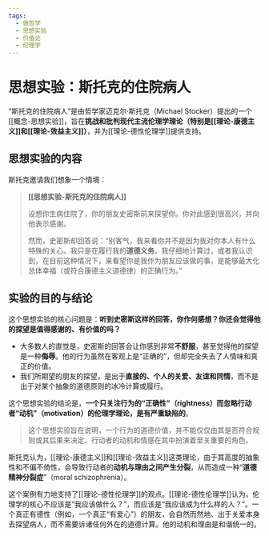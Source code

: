 ```yaml
---
tags:
  - 做哲学
  - 思想实验
  - 价值论
  - 伦理学
---
```


# 思想实验：斯托克的住院病人

“斯托克的住院病人”是由哲学家迈克尔·斯托克（Michael Stocker）提出的一个[[概念-思想实验]]，旨在**挑战和批判现代主流伦理学理论（特别是[[理论-康德主义]]和[[理论-效益主义]]）**，并为[[理论-德性伦理学]]提供支持。

## 思想实验的内容

斯托克邀请我们想象一个情境：

> **[[思想实验-斯托克的住院病人]]**
>
> 设想你生病住院了，你的朋友史密斯前来探望你。你对此感到很高兴，并向他表示感谢。
>
> 然而，史密斯却回答说：“别客气，我来看你并不是因为我对你本人有什么特殊的关心。我只是在履行我的**道德义务**。我仔细地计算过，或者我认识到，在目前这种情况下，来看望你是我作为朋友应该做的事，是能够最大化总体幸福（或符合康德主义道德律）的正确行为。”

## 实验的目的与结论

这个思想实验的核心问题是：**听到史密斯这样的回答，你作何感想？你还会觉得他的探望是值得感谢的、有价值的吗？**

*   大多数人的直觉是，史密斯的回答会让你感到非常**不舒服**，甚至觉得他的探望是一种**侮辱**。他的行为虽然在客观上是“正确的”，但却完全失去了人情味和真正的价值。
*   我们所期望的朋友的探望，是出于**直接的、个人的关爱、友谊和同情**，而不是出于对某个抽象的道德原则的冰冷计算或履行。

这个思想实验的结论是，**一个只关注行为的“正确性”（rightness）而忽略行动者“动机”（motivation）的伦理学理论，是有严重缺陷的**。

> 这个思想实验旨在说明，一个行为的道德价值，并不能仅仅由其是否符合规则或其后果来决定。行动者的动机和情感在其中扮演着至关重要的角色。

斯托克认为，[[理论-康德主义]]和[[理论-效益主义]]这类理论，由于其高度的抽象性和不偏不倚性，会导致行动者的**动机与理由之间产生分裂**，从而造成一种“**道德精神分裂症**”（moral schizophrenia）。

这个案例有力地支持了[[理论-德性伦理学]]的观点。[[理论-德性伦理学]]认为，伦理学的核心不应该是“我应该做什么？”，而应该是“我应该成为什么样的人？”。一个真正有德性（例如，一个真正“有爱心”）的朋友，会自然而然地、出于关爱本身去探望病人，而不需要诉诸任何外在的道德计算。他的动机和理由是和谐统一的。
